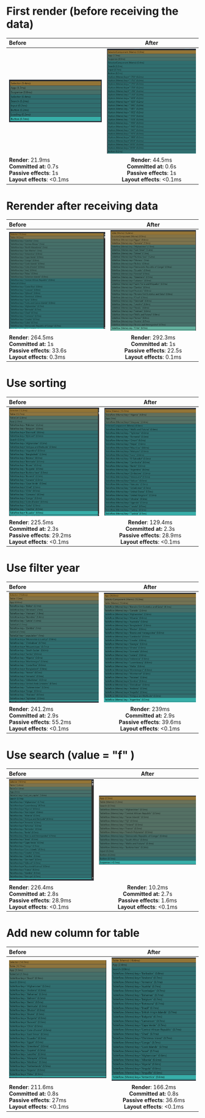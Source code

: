 # First render (before receiving the data)

| Before                                                                                                |                       After                       |
| :---------------------------------------------------------------------------------------------------- | :-----------------------------------------------: |
| ![BeforeFirstRender](./docs/before/first-open.png)                                                    | ![AfterFirstRender](./docs/after/first-open.png) |
| **Render**: 21.9ms<br>**Committed at:** 0.7s<br>**Passive effects**: 1s<br>**Layout effects**: <0.1ms | **Render**: 44.5ms<br>**Committed at:** 0.6s<br>**Passive effects**: 1s<br>**Layout effects**: <0.1ms |

# Rerender after receiving data

| Before                                                                                                 |                   After                    |
| :----------------------------------------------------------------------------------------------------- | :----------------------------------------: |
| ![BeforeData](./docs/before/first-data.png)                                                            | ![AfterData](./docs/after/first-data.png) |
| **Render**: 264.5ms<br>**Committed at:** 1s<br>**Passive effects**: 33.6s<br>**Layout effects**: 0.3ms | **Render**: 292.3ms<br>**Committed at:** 1s<br>**Passive effects**: 22.5s<br>**Layout effects**: 0.1ms |

# Use sorting

| Before                                                                                                     |                  After                   |
| :--------------------------------------------------------------------------------------------------------- | :--------------------------------------: |
| ![BeforeSored](./docs/before/sorted.png)                                                                   | ![AfterSorted](./docs/after/sorted.png) |
| **Render**: 225.5ms<br>**Committed at:** 2.3s<br>**Passive effects**: 29.2ms<br>**Layout effects**: <0.1ms | **Render**: 129.4ms<br>**Committed at:** 2.3s<br>**Passive effects**: 28.9ms<br>**Layout effects**: <0.1ms  |

# Use filter year

| Before                                                                                                     |                      After                      |
| :--------------------------------------------------------------------------------------------------------- | :---------------------------------------------: |
| ![BeforeFilter](./docs/before/selected-year.png)                                                           | ![AfterFilter](./docs/after/selected-year.png) |
| **Render**: 241.2ms<br>**Committed at:** 2.9s<br>**Passive effects**: 55.2ms<br>**Layout effects**: <0.1ms | **Render**: 239ms<br>**Committed at:** 2.9s<br>**Passive effects**: 39.6ms<br>**Layout effects**: <0.1ms  |

# Use search (value = "f" )

| Before                                                                                                     |                    After                    |
| :--------------------------------------------------------------------------------------------------------- | :-----------------------------------------: |
| ![BeforeSearchF](./docs/before/search-f.png)                                                               | ![AfterSearchF](./docs/after/search-f.png) |
| **Render**: 226.4ms<br>**Committed at:** 2.8s<br>**Passive effects**: 28.9ms<br>**Layout effects**: <0.1ms |  **Render**: 10.2ms<br>**Committed at:** 2.7s<br>**Passive effects**: 1.6ms<br>**Layout effects**: <0.1ms    |

# Add new column for table

| Before                                                                                                   |                   After                   |
| :------------------------------------------------------------------------------------------------------- | :---------------------------------------: |
| ![BeforeNewCol](./docs/before/new-col.png)                                                               | ![AfterNewCol](./docs/after/new-col.png) |
| **Render**: 211.6ms<br>**Committed at:** 0.8s<br>**Passive effects**: 27ms<br>**Layout effects**: <0.1ms |  **Render**: 166.2ms<br>**Committed at:** 0.8s<br>**Passive effects**: 36.6ms<br>**Layout effects**: <0.1ms  |
